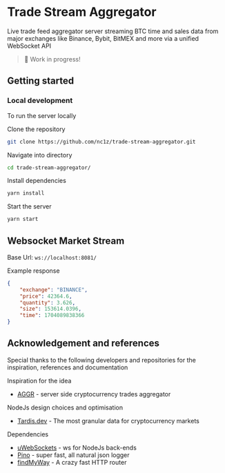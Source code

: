 # Trade Stream Aggregator

Live trade feed aggregator server streaming BTC time and sales data from major exchanges like Binance, Bybit, BitMEX and more via a unified WebSocket API

> :construction: Work in progress!

## Getting started

### Local development

To run the server locally

Clone the repository

```bash
git clone https://github.com/nc1z/trade-stream-aggregator.git
```

Navigate into directory

```bash
cd trade-stream-aggregator/
```

Install dependencies

```bash
yarn install
```

Start the server

```bash
yarn start
```

## Websocket Market Stream

Base Url: `ws://localhost:8081/`

Example response

```json
{
    "exchange": "BINANCE",
    "price": 42364.6,
    "quantity": 3.626,
    "size": 153614.0396,
    "time": 1704089838366
}
```

## Acknowledgement and references

Special thanks to the following developers and repositories for the inspiration, references and documentation

Inspiration for the idea

-   [AGGR](https://github.com/Tucsky/aggr-server) - server side cryptocurrency trades aggregator

NodeJs design choices and optimisation

-   [Tardis.dev](https://github.com/tardis-dev) - The most granular data for cryptocurrency markets

Dependencies

-   [uWebSockets](https://github.com/uNetworking/uWebSockets.js/tree/master) - ws for NodeJs back-ends
-   [Pino](https://github.com/pinojs/pino?tab=readme-ov-file) - super fast, all natural json logger
-   [findMyWay](https://github.com/delvedor/find-my-way) - A crazy fast HTTP router
